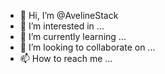 - 👋 Hi, I’m @AvelineStack
- 👀 I’m interested in ...
- 🌱 I’m currently learning ...
- 💞️ I’m looking to collaborate on ...
- 📫 How to reach me ...

<!---
AvelineStack/AvelineStack is a ✨ special ✨ repository because its `README.md` (this file) appears on your GitHub profile.
You can click the Preview link to take a look at your changes.
--->
